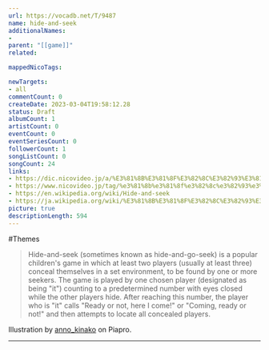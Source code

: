 ```yaml
---
url: https://vocadb.net/T/9487
name: hide-and-seek
additionalNames: 
- 
parent: "[[game]]"
related:

mappedNicoTags:

newTargets:
- all
commentCount: 0
createDate: 2023-03-04T19:58:12.28
status: Draft
albumCount: 1
artistCount: 0
eventCount: 0
eventSeriesCount: 0
followerCount: 1
songListCount: 0
songCount: 24
links: 
- https://dic.nicovideo.jp/a/%E3%81%8B%E3%81%8F%E3%82%8C%E3%82%93%E3%81%BC
- https://www.nicovideo.jp/tag/%e3%81%8b%e3%81%8f%e3%82%8c%e3%82%93%e3%81%bc
- https://en.wikipedia.org/wiki/Hide-and-seek
- https://ja.wikipedia.org/wiki/%E3%81%8B%E3%81%8F%E3%82%8C%E3%82%93%E3%81%BC
picture: true
descriptionLength: 594
---
```


#Themes

>Hide-and-seek (sometimes known as hide-and-go-seek) is a popular children's game in which at least two players (usually at least three) conceal themselves in a set environment, to be found by one or more seekers. The game is played by one chosen player (designated as being "it") counting to a predetermined number with eyes closed while the other players hide. After reaching this number, the player who is "it" calls "Ready or not, here I come!" or "Coming, ready or not!" and then attempts to locate all concealed players.

Illustration by [anno_kinako](https://piapro.jp/t/R6yG) on Piapro.

---

